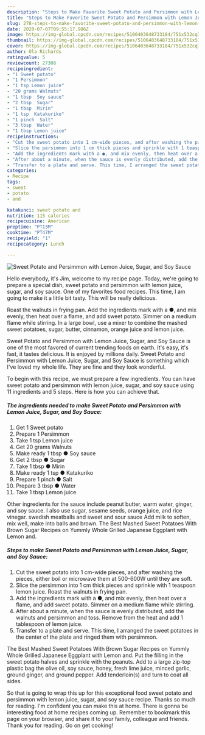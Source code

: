 ```yaml
---
description: "Steps to Make Favorite Sweet Potato and Persimmon with Lemon Juice, Sugar, and Soy Sauce"
title: "Steps to Make Favorite Sweet Potato and Persimmon with Lemon Juice, Sugar, and Soy Sauce"
slug: 278-steps-to-make-favorite-sweet-potato-and-persimmon-with-lemon-juice-sugar-and-soy-sauce
date: 2020-07-07T09:55:17.986Z
image: https://img-global.cpcdn.com/recipes/5106403648733184/751x532cq70/sweet-potato-and-persimmon-with-lemon-juice-sugar-and-soy-sauce-recipe-main-photo.jpg
thumbnail: https://img-global.cpcdn.com/recipes/5106403648733184/751x532cq70/sweet-potato-and-persimmon-with-lemon-juice-sugar-and-soy-sauce-recipe-main-photo.jpg
cover: https://img-global.cpcdn.com/recipes/5106403648733184/751x532cq70/sweet-potato-and-persimmon-with-lemon-juice-sugar-and-soy-sauce-recipe-main-photo.jpg
author: Ola Richards
ratingvalue: 5
reviewcount: 27308
recipeingredient:
- "1 Sweet potato"
- "1 Persimmon"
- "1 tsp Lemon juice"
- "20 grams Walnuts"
- "1 tbsp  Soy sauce"
- "2 tbsp  Sugar"
- "1 tbsp  Mirin"
- "1 tsp  Katakuriko"
- "1 pinch  Salt"
- "3 tbsp  Water"
- "1 tbsp Lemon juice"
recipeinstructions:
- "Cut the sweet potato into 1 cm-wide pieces, and after washing the pieces, either boil or microwave them at 500-600W until they are soft."
- "Slice the persimmon into 1 cm thick pieces and sprinkle with 1 teaspoon lemon juice. Roast the walnuts in frying pan."
- "Add the ingredients mark with a ●, and mix evenly, then heat over a flame, and add sweet potato. Simmer on a medium flame while stirring."
- "After about a minute, when the sauce is evenly distributed, add the walnuts and persimmon and toss. Remove from the heat and add 1 tablespoon of lemon juice."
- "Transfer to a plate and serve. This time, I arranged the sweet potatoes in the center of the plate and ringed them with persimmon."
categories:
- Recipe
tags:
- sweet
- potato
- and

katakunci: sweet potato and 
nutrition: 115 calories
recipecuisine: American
preptime: "PT13M"
cooktime: "PT47M"
recipeyield: "1"
recipecategory: Lunch

---
```



![Sweet Potato and Persimmon with Lemon Juice, Sugar, and Soy Sauce](https://img-global.cpcdn.com/recipes/5106403648733184/751x532cq70/sweet-potato-and-persimmon-with-lemon-juice-sugar-and-soy-sauce-recipe-main-photo.jpg)

Hello everybody, it's Jim, welcome to my recipe page. Today, we're going to prepare a special dish, sweet potato and persimmon with lemon juice, sugar, and soy sauce. One of my favorites food recipes. This time, I am going to make it a little bit tasty. This will be really delicious.

Roast the walnuts in frying pan. Add the ingredients mark with a ●, and mix evenly, then heat over a flame, and add sweet potato. Simmer on a medium flame while stirring. In a large bowl, use a mixer to combine the mashed sweet potatoes, sugar, butter, cinnamon, orange juice and lemon juice.

Sweet Potato and Persimmon with Lemon Juice, Sugar, and Soy Sauce is one of the most favored of current trending foods on earth. It's easy, it's fast, it tastes delicious. It is enjoyed by millions daily. Sweet Potato and Persimmon with Lemon Juice, Sugar, and Soy Sauce is something which I've loved my whole life. They are fine and they look wonderful.


To begin with this recipe, we must prepare a few ingredients. You can have sweet potato and persimmon with lemon juice, sugar, and soy sauce using 11 ingredients and 5 steps. Here is how you can achieve that.

<!--inarticleads1-->

##### The ingredients needed to make Sweet Potato and Persimmon with Lemon Juice, Sugar, and Soy Sauce:

1. Get 1 Sweet potato
1. Prepare 1 Persimmon
1. Take 1 tsp Lemon juice
1. Get 20 grams Walnuts
1. Make ready 1 tbsp ● Soy sauce
1. Get 2 tbsp ● Sugar
1. Take 1 tbsp ● Mirin
1. Make ready 1 tsp ● Katakuriko
1. Prepare 1 pinch ● Salt
1. Prepare 3 tbsp ● Water
1. Take 1 tbsp Lemon juice


Other ingredients for the sauce include peanut butter, warm water, ginger, and soy sauce. I also use sugar, sesame seeds, orange juice, and rice vinegar. swedish meatballs and sweet and sour sauce Add milk to soften, mix well, make into balls and brown. The Best Mashed Sweet Potatoes With Brown Sugar Recipes on Yummly Whole Grilled Japanese Eggplant with Lemon and. 

<!--inarticleads2-->

##### Steps to make Sweet Potato and Persimmon with Lemon Juice, Sugar, and Soy Sauce:

1. Cut the sweet potato into 1 cm-wide pieces, and after washing the pieces, either boil or microwave them at 500-600W until they are soft.
1. Slice the persimmon into 1 cm thick pieces and sprinkle with 1 teaspoon lemon juice. Roast the walnuts in frying pan.
1. Add the ingredients mark with a ●, and mix evenly, then heat over a flame, and add sweet potato. Simmer on a medium flame while stirring.
1. After about a minute, when the sauce is evenly distributed, add the walnuts and persimmon and toss. Remove from the heat and add 1 tablespoon of lemon juice.
1. Transfer to a plate and serve. This time, I arranged the sweet potatoes in the center of the plate and ringed them with persimmon.


The Best Mashed Sweet Potatoes With Brown Sugar Recipes on Yummly Whole Grilled Japanese Eggplant with Lemon and. Put the filling in the sweet potato halves and sprinkle with the peanuts. Add to a large zip-top plastic bag the olive oil, soy sauce, honey, fresh lime juice, minced garlic, ground ginger, and ground pepper. Add tenderloin(s) and turn to coat all sides. 

So that is going to wrap this up for this exceptional food sweet potato and persimmon with lemon juice, sugar, and soy sauce recipe. Thanks so much for reading. I'm confident you can make this at home. There is gonna be interesting food at home recipes coming up. Remember to bookmark this page on your browser, and share it to your family, colleague and friends. Thank you for reading. Go on get cooking!
